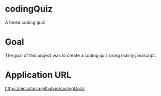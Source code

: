 # codingQuiz
A timed coding quiz

# Goal
The goal of this project was to create a coding quiz using mainly javascript.

# Application URL
https://niccatania.github.io/codingQuiz/
